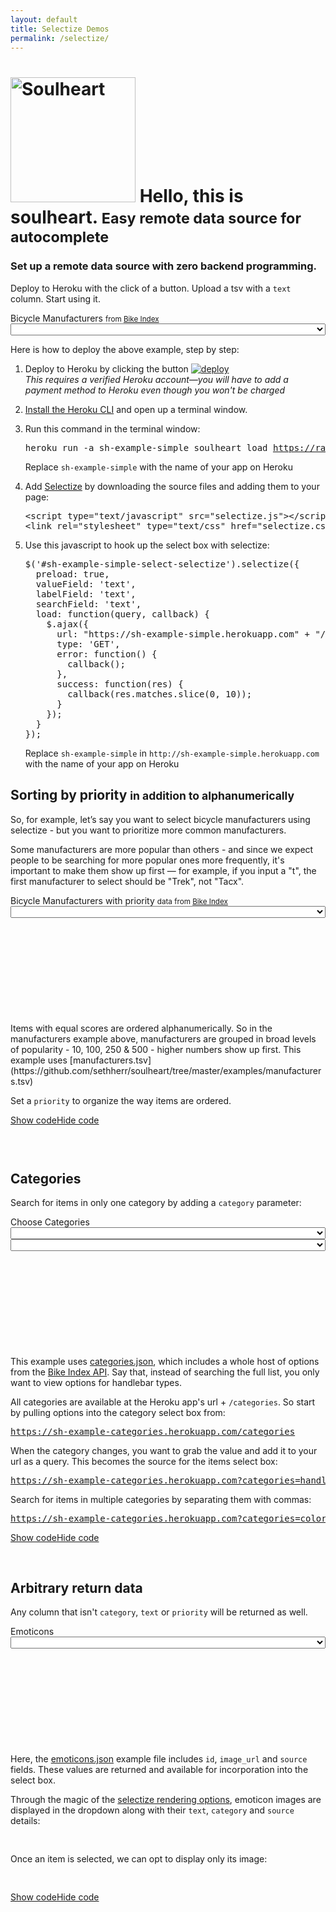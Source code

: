 ```yaml
---
layout: default
title: Selectize Demos
permalink: /selectize/
---
```

<script type="text/javascript" src="{{ "/javascripts/soulheart_selectize.js" | prepend: site.baseurl }}"></script>

<div class="page-header"><h1><img src="https://raw.githubusercontent.com/sethherr/soulheart/master/examples/logo.png" alt="Soulheart" width="200" />
Hello, this is soulheart.
<small>Easy remote data source for autocomplete</small>
</h1></div>

<!-- <div class="tab-content" id="selectize"> -->
<h3>Set up a remote data source with zero backend programming. <br></h3>

Deploy to Heroku with the click of a button. Upload a tsv with a `text` column. Start using it.

<div class="panel panel-default" id="sh-example-simple-select-panel"><div class="panel-body"><div class="form-group">
<label>Bicycle Manufacturers <small>from <a href="https://bikeindex.org/manufacturers">Bike Index</a></small></label>
<select class="form-control" id="sh-example-simple-select" style="width: 100%;"></select>
</div></div>
</div>


<p>Here is how to deploy the above example, step by step:</p>

<ol class="step-by-step-basic">
<li>
<p>Deploy to Heroku by clicking the button <a href="https://dashboard.heroku.com/new?template=https%3A%2F%2Fgithub.com%2Fsethherr%2Fsoulheart"><img src="https://www.herokucdn.com/deploy/button.png" alt="deploy"/></a>
<br><em>This requires a verified Heroku account&mdash;you will have to add a payment method to Heroku even though you won't be charged</em>
</p>
</li>

<li>
<a href="https://devcenter.heroku.com/articles/heroku-command">Install the Heroku CLI</a> and open up a terminal window.
</li>

<li><p>Run this command in the terminal window:</p>
<pre class="with-highlight lang-sh">heroku run -a sh-example-simple soulheart load <a href="https://raw.githubusercontent.com/sethherr/soulheart/master/examples/manufacturers_simple.tsv">https://raw.githubusercontent.com/sethherr/soulheart/master/examples/manufacturers_simple.tsv</a></pre>
<div class="highlight code-highlight">Replace <code>sh-example-simple</code> with the name of your app on Heroku</div>
</li>

<li>
<p>Add <a href="https://brianreavis.github.io/selectize.js/">Selectize</a> by downloading the source files and adding them to your page:</p>
<pre>
&lt;script type="text/javascript" src="selectize.js"&gt;&lt;/script&gt;
&lt;link rel="stylesheet" type="text/css" href="selectize.css" /&gt;
</pre>
</li>

<li>
<p>Use this javascript to hook up the select box with selectize:</p>
<pre class="with-highlight">
$('#sh-example-simple-select-selectize').selectize({
  preload: true,
  valueField: 'text',
  labelField: 'text',
  searchField: 'text',
  load: function(query, callback) {
    $.ajax({
      url: "https://sh-example-simple.herokuapp.com" + "/?q=" + encodeURIComponent(query),
      type: 'GET',
      error: function() {
        callback();
      },
      success: function(res) {
        callback(res.matches.slice(0, 10));
      }
    });
  }
});
</pre>
<div class="highlight code-highlight">Replace <code>sh-example-simple</code> in <code>http://sh-example-simple.herokuapp.com</code> with the name of your app on Heroku</div>
</li>
</ol>


<div class="page-header">
<h2>Sorting by priority <small>in addition to alphanumerically</small></h2>
</div>

So, for example, let’s say you want to select bicycle manufacturers using selectize - but you want to prioritize more common manufacturers.

Some manufacturers are more popular than others - and since we expect people to be searching for more popular ones more frequently, it's important to make them show up first &mdash; for example, if you input a "t", the first manufacturer to select should be "Trek", not "Tacx".

<div class="row padded-row">
<div class="col-md-6"><div class="form-group" id="sh-example-priority-select-panel">
<label>Bicycle Manufacturers with priority <small>data from <a href="https://bikeindex.org/manufacturers">Bike Index</a></small></label>
<select class="form-control" id="sh-example-priority-select" style="width: 100%;"></select>
</div></div>
<div class="col-md-6"><pre id="priority-data" class="example-data-block with-highlight" style="height: 10em;"></pre>
<div class="highlight code-highlight" id="priority-data-url"></div></div>
</div>


<div class="special-pad"></div>
Items with equal scores are ordered alphanumerically. So in the manufacturers example above, manufacturers are grouped in broad levels of popularity - 10, 100, 250 & 500 - higher numbers show up first. This example uses [manufacturers.tsv](https://github.com/sethherr/soulheart/tree/master/examples/manufacturers.tsv)

Set a `priority` to organize the way items are ordered.

<a class="btn btn-primary code-toggle" role="button" data-toggle="collapse" href="#sh-example-priority-code" aria-expanded="false" aria-controls="collapseExample"><span class="hiding-code">Show code</span><span class="showing-code">Hide code</span></a>

<div class="code-block collapse" id="sh-example-priority-code"><pre>

</pre></div>

<div class="page-header">
<h2 id="using-categories">Categories</h2>
</div>

Search for items in only one category by adding a `category` parameter:

<div class="panel panel-default" id="sh-example-categories-select-panel"><div class="panel-body">
<div class="col-sm-4">
<div class="form-group">
<label>Choose Categories</label>
<select class="form-control" id="sh-example-categories-select-category" style="width: 100%;"></select>
</div></div>
<div class="col-sm-8">
<div class="form-group">
<label id="sh-example-categories-select-label"></label>
<select class="form-control" id="sh-example-categories-select-item" style="width: 100%;"></select>
</div></div>
</div>
</div>

<div><pre id="categories-data" class="example-data-block with-highlight" style="height: 10em;"></pre>
<div class="highlight code-highlight" id="categories-data-url"></div></div>



This example uses <a href="https://raw.githubusercontent.com/sethherr/soulheart/master/examples/categories.json">categories.json</a>, which includes a whole host of options from the <a href="https://bikeindex.org/documentation/api_v2#!/selections/">Bike Index API</a>. Say that, instead of searching the full list, you only want to view options for handlebar types.

All categories are available at the Heroku app's url + `/categories`. So start by pulling options into the category select box from: 
<pre><a href="https://sh-example-categories.herokuapp.com/categories">https://sh-example-categories.herokuapp.com/categories</a></pre>

When the category changes, you want to grab the value and add it to your url as a query. This becomes the source for the items select box:

<pre>
<a href="https://sh-example-categories.herokuapp.com?categories=handlebar%20types">https://sh-example-categories.herokuapp.com?categories=handlebar%20types</a>
</pre>


Search for items in multiple categories by separating them with commas:
<pre>
<a href="https://sh-example-categories.herokuapp.com?categories=colors,component%20types">https://sh-example-categories.herokuapp.com?categories=colors,component%20types</a>
</pre>

<a class="btn btn-primary code-toggle" role="button" data-toggle="collapse" href="#sh-example-categories-code" aria-expanded="false" aria-controls="collapseExample"><span class="hiding-code">Show code</span><span class="showing-code">Hide code</span></a>

<div class="code-block collapse" id="sh-example-categories-code"><pre>

</pre>
</div>

<div class="page-header">
  <h2 id="using-data">Arbitrary return data</h2>
</div>

Any column that isn't `category`, `text` or `priority` will be returned as well.

<div class="panel panel-default" id="sh-example-arbitrary-select-panel"><div class="panel-body"><div class="form-group">
<label>Emoticons</label>
<select  class="form-control" id="sh-example-arbitrary-select" style="width: 100%;"></select>
</div></div>
</div>

<div><pre id="arbitrary-data" class="example-data-block with-highlight" style="height: 10em;"></pre>
<div class="highlight code-highlight" id="arbitrary-data-url"></div></div>

Here, the <a href="https://github.com/sethherr/soulheart/blob/master/examples/emoticons.json">emoticons.json</a> example file includes `id`, `image_url` and `source` fields. These values are returned and available for incorporation into the select box. 

Through the magic of the <a href="https://github.com/brianreavis/selectize.js/blob/master/docs/usage.md#rendering">selectize rendering options</a>, emoticon images are displayed in the dropdown along with their `text`, `category` and `source` details:
<pre>

</pre>

Once an item is selected, we can opt to display only its image:
<pre>

</pre>

<a class="btn btn-primary code-toggle" role="button" data-toggle="collapse" href="#sh-example-arbitrary-code" aria-expanded="false" aria-controls="collapseExample"><span class="hiding-code">Show code</span><span class="showing-code">Hide code</span></a>

<div class="code-block collapse" id="sh-example-arbitrary-code"><pre>

</pre>
</div>
